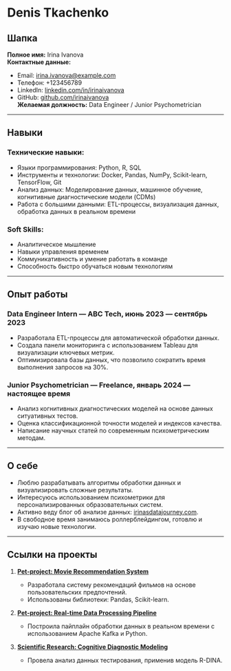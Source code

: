 # Denis Tkachenko

## Шапка

**Полное имя:** Irina Ivanova  
**Контактные данные:**  
- Email: irina.ivanova@example.com  
- Телефон: +123456789  
- LinkedIn: [linkedin.com/in/irinaivanova](https://linkedin.com/in/irinaivanova)  
- GitHub: [github.com/irinaivanova](https://github.com/irinaivanova)  
**Желаемая должность:** Data Engineer / Junior Psychometrician

---

## Навыки

### Технические навыки:
- Языки программирования: Python, R, SQL  
- Инструменты и технологии: Docker, Pandas, NumPy, Scikit-learn, TensorFlow, Git  
- Анализ данных: Моделирование данных, машинное обучение, когнитивные диагностические модели (CDMs)  
- Работа с большими данными: ETL-процессы, визуализация данных, обработка данных в реальном времени

### Soft Skills:
- Аналитическое мышление
- Навыки управления временем
- Коммуникативность и умение работать в команде
- Способность быстро обучаться новым технологиям

---

## Опыт работы

### Data Engineer Intern — ABC Tech, июнь 2023 — сентябрь 2023
- Разработала ETL-процессы для автоматической обработки данных.
- Создала панели мониторинга с использованием Tableau для визуализации ключевых метрик.
- Оптимизировала базы данных, что позволило сократить время выполнения запросов на 30%.

### Junior Psychometrician — Freelance, январь 2024 — настоящее время
- Анализ когнитивных диагностических моделей на основе данных ситуативных тестов.
- Оценка классификационной точности моделей и индексов качества.
- Написание научных статей по современным психометрическим методам.

---

## О себе

- Люблю разрабатывать алгоритмы обработки данных и визуализировать сложные результаты.
- Интересуюсь использованием психометрики для персонализированных образовательных систем.
- Активно веду блог об анализе данных: [irinasdatajourney.com](http://irinasdatajourney.com).
- В свободное время занимаюсь роллерблейдингом, готовлю и изучаю новые технологии.

---

## Ссылки на проекты

1. **[Pet-project: Movie Recommendation System](https://github.com/irinaivanova/movie-recommendation-system)**  
   - Разработала систему рекомендаций фильмов на основе пользовательских предпочтений.
   - Использованы библиотеки: Pandas, Scikit-learn.

2. **[Pet-project: Real-time Data Processing Pipeline](https://github.com/irinaivanova/data-pipeline)**  
   - Построила пайплайн обработки данных в реальном времени с использованием Apache Kafka и Python.

3. **[Scientific Research: Cognitive Diagnostic Modeling](https://github.com/irinaivanova/CDM-research)**  
   - Провела анализ данных тестирования, применив модель R-DINA.

